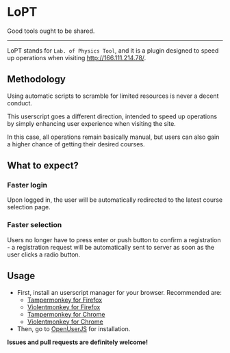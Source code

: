 # LoPT
Good tools ought to be shared.

---

LoPT stands for `Lab. of Physics Tool`, and it is a plugin designed to speed up operations when visiting http://166.111.214.78/.

## Methodology

Using automatic scripts to scramble for limited resources is never a decent conduct.

This userscript goes a different direction, intended to speed up operations by simply enhancing user experience when visiting the site.

In this case, all operations remain basically manual, but users can also gain a higher chance of getting their desired courses.

## What to expect?

### Faster login

Upon logged in, the user will be automatically redirected to the latest course selection page.

### Faster selection

Users no longer have to press enter or push button to confirm a registration - a registration request will be automatically sent to server as soon as the user clicks a radio button.

## Usage

- First, install an userscript manager for your browser. Recommended are:
  - [Tampermonkey for Firefox](https://addons.mozilla.org/zh-CN/firefox/addon/tampermonkey/)
  - [Violentmonkey for Firefox](https://addons.mozilla.org/en-US/firefox/addon/violentmonkey/)
  - [Tampermonkey for Chrome](https://chrome.google.com/webstore/detail/tampermonkey/dhdgffkkebhmkfjojejmpbldmpobfkfo)
  - [Violentmonkey for Chrome](https://chrome.google.com/webstore/detail/violentmonkey/jinjaccalgkegednnccohejagnlnfdag)
- Then, go to [OpenUserJS](https://openuserjs.org/scripts/UNIDY/LoPT) for installation.

**Issues and pull requests are definitely welcome!**
